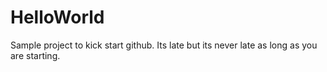 # HelloWorld
Sample project to kick start github. Its late but its never late as long as you are starting.
